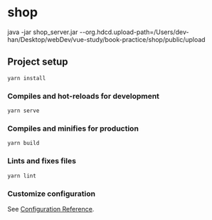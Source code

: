 # shop
java -jar shop_server.jar --org.hdcd.upload-path=/Users/dev-han/Desktop/webDev/vue-study/book-practice/shop/public/upload
## Project setup
```
yarn install
```

### Compiles and hot-reloads for development
```
yarn serve
```

### Compiles and minifies for production
```
yarn build
```

### Lints and fixes files
```
yarn lint
```

### Customize configuration
See [Configuration Reference](https://cli.vuejs.org/config/).
